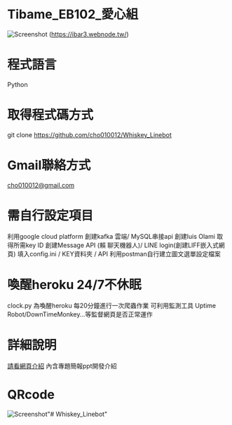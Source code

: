 # Tibame_EB102_愛心組
![Screenshot](https://i.ibb.co/K0yKcTN/image.png)
 (https://ibar3.webnode.tw/)

# 程式語言
Python
		
# 取得程式碼方式
git clone https://github.com/cho010012/Whiskey_Linebot

# Gmail聯絡方式
cho010012@gmail.com

# 需自行設定項目
利用google cloud platform 創建kafka 雲端/ MySQL串接api
創建luis Olami 取得所需key ID
創建Message API (賴 聊天機器人)/ LINE login(創建LIFF嵌入式網頁)
填入config.ini / KEY資料夾 / API
利用postman自行建立圖文選單設定檔案

# 喚醒heroku 24/7不休眠
clock.py 為喚醒heroku 每20分鐘進行一次爬蟲作業
可利用監測工具 Uptime Robot/DownTimeMonkey...等監督網頁是否正常運作

# 詳細說明
[請看網頁介紹](https://ibar3.webnode.tw/)
內含專題簡報ppt開發介紹

# QRcode
![Screenshot](https://i.ibb.co/svF9hqV/QR.png)"# Whiskey_Linebot" 

